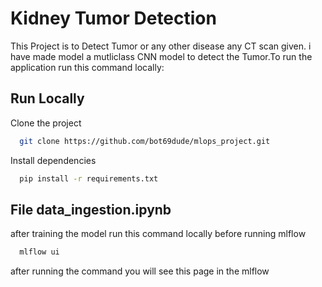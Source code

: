 
# Kidney Tumor Detection

This Project is to Detect Tumor or any other disease any CT scan given. i have made model a mutliclass CNN model to detect the Tumor.To run the application run this command locally:




## Run Locally

Clone the project

```bash
  git clone https://github.com/bot69dude/mlops_project.git
```

Install dependencies

```bash
  pip install -r requirements.txt
```



## File data_ingestion.ipynb

after training the model run this command locally before running mlflow

```bash
  mlflow ui
```
after running the command you will see this page in the mlflow
